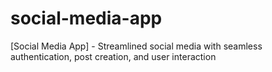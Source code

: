# social-media-app
[Social Media App] - Streamlined social media with seamless authentication, post creation, and user interaction
